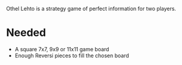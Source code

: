Othel Lehto is a strategy game of perfect information for two players.

# Needed

 * A square 7x7, 9x9 or 11x11 game board
 * Enough Reversi pieces to fill the chosen board
 

